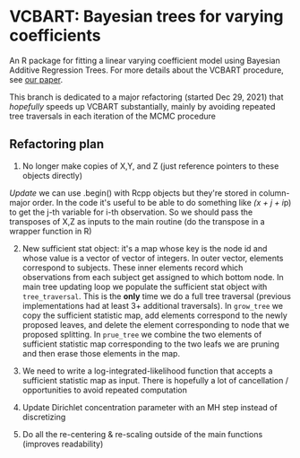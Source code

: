 # VCBART: Bayesian trees for varying coefficients

An R package for fitting a linear varying coefficient model using Bayesian Additive Regression Trees.
For more details about the VCBART procedure, see [our paper](https://arxiv.org/abs/2003.06416).

This branch is dedicated to a major refactoring (started Dec 29, 2021) that *hopefully* speeds up VCBART substantially, mainly by avoiding repeated tree traversals in each iteration of the MCMC procedure

## Refactoring plan

1. No longer make copies of X,Y, and Z (just reference pointers to these objects directly)

*Update* we can use .begin() with Rcpp objects but they're stored in column-major order. In the code it's useful to be able to do something like *(x + j + i*p) to get the j-th variable for i-th observation. So we should pass the transposes of X,Z as inputs to the main routine (do the transpose in a wrapper function in R)

2. New sufficient stat object: it's a map whose key is the node id and whose value is a vector of vector of integers. In outer vector, elements correspond to subjects. These inner elements record which observations from each subject get assigned to which bottom node. In main tree updating loop we populate the sufficient stat object with `tree_traversal`. This is the **only** time we do a full tree traversal (previous implementations had at least 3+ additional traversals). In `grow_tree` we copy the sufficient statistic map, add elements correspond to the newly proposed leaves, and delete the element corresponding to node that we proposed splitting. In `prue_tree` we combine the two elements of sufficient statistic map corresponding to the two leafs we are pruning and then erase those elements in the map. 

3. We need to write a log-integrated-likelihood function that accepts a sufficient statistic map as input. There is hopefully a lot of cancellation / opportunities to avoid repeated computation

4. Update Dirichlet concentration parameter with an MH step instead of discretizing

5. Do all the re-centering & re-scaling outside of the main functions (improves readability)  


